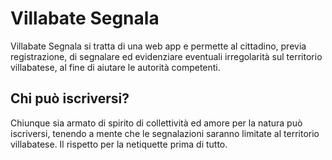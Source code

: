 # Villabate Segnala

Villabate Segnala si tratta di una web app e permette al cittadino, previa registrazione, di segnalare ed evidenziare eventuali irregolarità sul territorio villabatese, al fine di aiutare le autorità competenti.

## Chi può iscriversi?

Chiunque sia armato di spirito di collettività ed amore per la natura può iscriversi, tenendo a mente che le segnalazioni saranno limitate al territorio villabatese.
Il rispetto per la netiquette prima di tutto.


